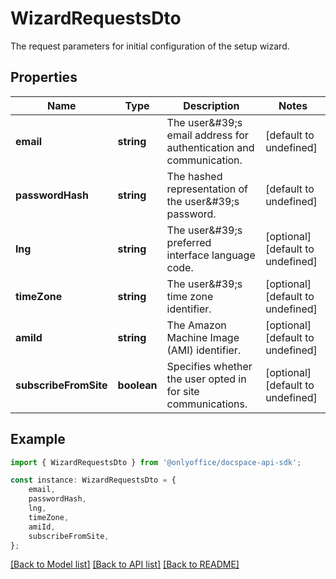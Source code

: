 # WizardRequestsDto

The request parameters for initial configuration of the setup wizard.

## Properties

Name | Type | Description | Notes
------------ | ------------- | ------------- | -------------
**email** | **string** | The user\&#39;s email address for authentication and communication. | [default to undefined]
**passwordHash** | **string** | The hashed representation of the user\&#39;s password. | [default to undefined]
**lng** | **string** | The user\&#39;s preferred interface language code. | [optional] [default to undefined]
**timeZone** | **string** | The user\&#39;s time zone identifier. | [optional] [default to undefined]
**amiId** | **string** | The Amazon Machine Image (AMI) identifier. | [optional] [default to undefined]
**subscribeFromSite** | **boolean** | Specifies whether the user opted in for site communications. | [optional] [default to undefined]

## Example

```typescript
import { WizardRequestsDto } from '@onlyoffice/docspace-api-sdk';

const instance: WizardRequestsDto = {
    email,
    passwordHash,
    lng,
    timeZone,
    amiId,
    subscribeFromSite,
};
```

[[Back to Model list]](../README.md#documentation-for-models) [[Back to API list]](../README.md#documentation-for-api-endpoints) [[Back to README]](../README.md)
